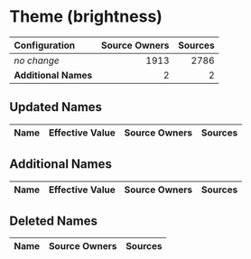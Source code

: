 # Theme (brightness)

| Configuration | Source Owners | Sources |
| :------------ | ------------: | ------: |
| *no change* | 1913 | 2786 |
| **Additional Names** | 2 | 2 |

## Updated Names

| Name | Effective Value | Source Owners | Sources |
| :--- | :-------------- | ------------: | ------: |

## Additional Names

| Name | Effective Value | Source Owners | Sources |
| :--- | :-------------- | ------------: | ------: |

## Deleted Names

| Name | Source Owners | Sources |
| :--- | ------------: | ------: |
